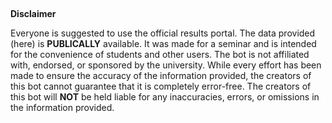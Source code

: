 ##
**Disclaimer**

Everyone is suggested to use the official results portal.
The data provided (here) is **PUBLICALLY** available. It was made for a seminar and is intended for the convenience of students and other users. The bot is not affiliated with, endorsed, or sponsored by the university. While every effort has been made to ensure the accuracy of the information provided, the creators of this bot cannot guarantee that it is completely error-free. The creators of this bot will **NOT** be held liable for any inaccuracies, errors, or omissions in the information provided.
##

